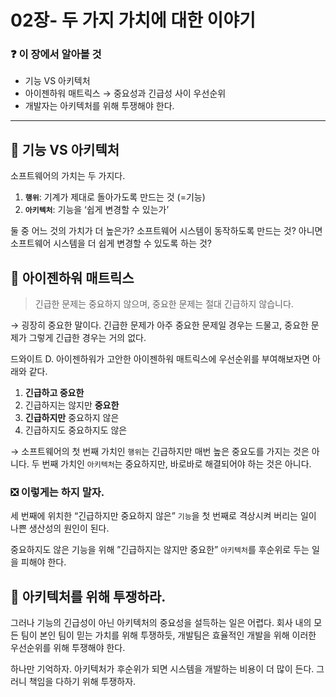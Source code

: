 # 02장- 두 가지 가치에 대한 이야기

### ❓ 이 장에서 알아볼 것

- 기능 VS 아키텍처
- 아이젠하워 매트릭스 → 중요성과 긴급성 사이 우선순위
- 개발자는 아키텍처를 위해 투쟁해야 한다.

---

## 📍 기능 VS 아키텍처

소프트웨어의 가치는 두 가지다. 

1. **`행위`**: 기계가 제대로 돌아가도록 만드는 것 (=기능)
2. **`아키텍처`**: 기능을 ‘쉽게 변경할 수 있는가’

둘 중 어느 것의 가치가 더 높은가?
소프트웨어 시스템이 동작하도록 만드는 것? 아니면 소프트웨어 시스템을 더 쉽게 변경할 수 있도록 하는 것?

## 📍 아이젠하워 매트릭스

> 긴급한 문제는 중요하지 않으며, 중요한 문제는 절대 긴급하지 않습니다.
> 

→ 굉장히 중요한 말이다. 
긴급한 문제가 아주 중요한 문제일 경우는 드물고, 중요한 문제가 그렇게 긴급한 경우는 거의 없다. 

드와이트 D. 아이젠하워가 고안한 아이젠하워 매트릭스에 우선순위를 부여해보자면 아래와 같다. 

1. **긴급하고 중요한**
2. 긴급하지는 않지만 **중요한**
3. **긴급하지만** 중요하지 않은
4. 긴급하지도 중요하지도 않은

→ 소프트웨어의 첫 번째 가치인 `행위`는 긴급하지만 매번 높은 중요도를 가지는 것은 아니다. 
두 번째 가치인 `아키텍처`는 중요하지만, 바로바로 해결되어야 하는 것은 아니다.

### ❎ 이렇게는 하지 말자.

세 번째에 위치한 “긴급하지만 중요하지 않은” `기능`을 첫 번째로 격상시켜 버리는 일이 나쁜 생산성의 원인이 된다.

중요하지도 않은 기능을 위해 ”긴급하지는 않지만 중요한” `아키텍처`를 후순위로 두는 일을 피해야 한다. 

## 📍 아키텍처를 위해 투쟁하라.

그러나 기능의 긴급성이 아닌 아키텍처의 중요성을 설득하는 일은 어렵다. 
회사 내의 모든 팀이 본인 팀이 믿는 가치를 위해 투쟁하듯, 개발팀은 효율적인 개발을 위해 이러한 우선순위를 위해 투쟁해야 한다. 

하나만 기억하자. 아키텍처가 후순위가 되면 시스템을 개발하는 비용이 더 많이 든다. 그러니 책임을 다하기 위해 투쟁하자.
